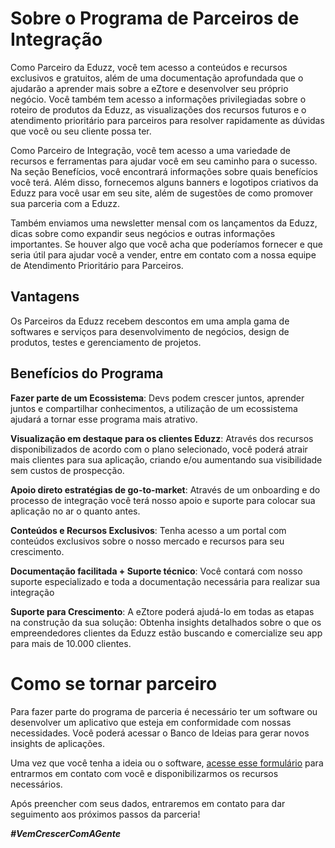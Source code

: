 
# Sobre o Programa de Parceiros de Integração

Como Parceiro da Eduzz, você tem acesso a conteúdos e recursos exclusivos e gratuitos, além de uma documentação aprofundada que o ajudarão a aprender mais sobre a eZtore e desenvolver seu próprio negócio. Você também tem acesso a informações privilegiadas sobre o roteiro de produtos da Eduzz, as visualizações dos recursos futuros e o atendimento prioritário para parceiros para resolver rapidamente as dúvidas que você ou seu cliente possa ter.

Como Parceiro de Integração, você tem acesso a uma variedade de recursos e ferramentas para ajudar você em seu caminho para o sucesso. Na seção Benefícios, você encontrará informações sobre quais benefícios você terá. Além disso, fornecemos alguns banners e logotipos criativos da Eduzz para você usar em seu site, além de sugestões de como promover sua parceria com a Eduzz.

Também enviamos uma newsletter mensal com os lançamentos da Eduzz, dicas sobre como expandir seus negócios e outras informações importantes. Se houver algo que você acha que poderíamos fornecer e que seria útil para ajudar você a vender, entre em contato com a nossa equipe de Atendimento Prioritário para Parceiros.

## Vantagens

Os Parceiros da Eduzz recebem descontos em uma ampla gama de softwares e serviços para desenvolvimento de negócios, design de produtos, testes e gerenciamento de projetos.

## Benefícios do Programa

**Fazer parte de um Ecossistema**: Devs podem crescer juntos, aprender juntos e compartilhar conhecimentos, a utilização de um ecossistema ajudará a tornar esse programa mais atrativo.

**Visualização em destaque para os clientes Eduzz**: Através dos recursos disponibilizados de acordo com o plano selecionado, você poderá atrair mais clientes para sua aplicação, criando e/ou aumentando sua visibilidade sem custos de prospecção.

**Apoio direto estratégias de go-to-market**: Através de um onboarding e do processo de integração você terá nosso apoio e suporte para colocar sua aplicação no ar o quanto antes.

**Conteúdos e Recursos Exclusivos**: Tenha acesso a um portal com conteúdos exclusivos sobre o nosso mercado e recursos para seu crescimento.

**Documentação facilitada + Suporte técnico**: Você contará com nosso suporte especializado e toda a documentação necessária para realizar sua integração

**Suporte para Crescimento**: A eZtore poderá ajudá-lo em todas as etapas na construção da sua solução: Obtenha insights detalhados sobre o que os empreendedores clientes da Eduzz estão buscando e comercialize seu app para mais de 10.000 clientes.

# Como se tornar parceiro

Para fazer parte do programa de parceria é necessário ter um software ou desenvolver um aplicativo que esteja em conformidade com nossas necessidades. Você poderá acessar o Banco de Ideias para gerar novos insights de aplicações.

Uma vez que você tenha a ideia ou o software, [acesse esse formulário](https://docs.google.com/forms/d/e/1FAIpQLSeFCxn4JdLoHaMd7iUaZtkj_PVhFokpn_bUDE0qahwVci_C2A/viewform) para entrarmos em contato com você e disponibilizarmos os recursos necessários.

Após preencher com seus dados, entraremos em contato para dar seguimento aos próximos passos da parceria! 

***#VemCrescerComAGente***
<!--stackedit_data:
eyJoaXN0b3J5IjpbLTQ2ODAxMjk1OCwtMTYzMjQ3NTg5NiwtMT
kwMTAwNTE5OF19
-->